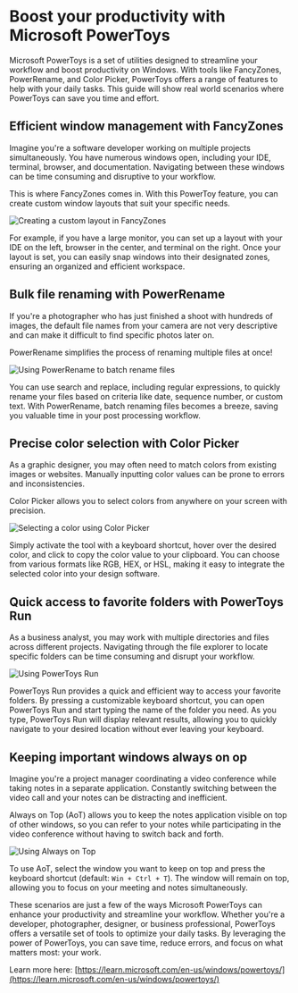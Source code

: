 # Boost your productivity with Microsoft PowerToys

Microsoft PowerToys is a set of utilities designed to streamline your workflow and boost productivity on Windows. With tools like FancyZones, PowerRename, and Color Picker, PowerToys offers a range of features to help with your daily tasks. This guide will show real world scenarios where PowerToys can save you time and effort.

## Efficient window management with FancyZones

Imagine you're a software developer working on multiple projects simultaneously. You have numerous windows open, including your IDE, terminal, browser, and documentation. Navigating between these windows can be time consuming and disruptive to your workflow.

This is where FancyZones comes in. With this PowerToy feature, you can create custom window layouts that suit your specific needs.

![Creating a custom layout in FancyZones](images/overview/Original/FancyZones.png)

For example, if you have a large monitor, you can set up a layout with your IDE on the left, browser in the center, and terminal on the right. Once your layout is set, you can easily snap windows into their designated zones, ensuring an organized and efficient workspace.

## Bulk file renaming with PowerRename

If you're a photographer who has just finished a shoot with hundreds of images, the default file names from your camera are not very descriptive and can make it difficult to find specific photos later on.

PowerRename simplifies the process of renaming multiple files at once!

![Using PowerRename to batch rename files](images/overview/Original/PowerRename.png)

You can use search and replace, including regular expressions, to quickly rename your files based on criteria like date, sequence number, or custom text. With PowerRename, batch renaming files becomes a breeze, saving you valuable time in your post processing workflow.

## Precise color selection with Color Picker

As a graphic designer, you may often need to match colors from existing images or websites. Manually inputting color values can be prone to errors and inconsistencies.

Color Picker allows you to select colors from anywhere on your screen with precision.

![Selecting a color using Color Picker](images/overview/Original/ColorPicker.png)

Simply activate the tool with a keyboard shortcut, hover over the desired color, and click to copy the color value to your clipboard. You can choose from various formats like RGB, HEX, or HSL, making it easy to integrate the selected color into your design software.

## Quick access to favorite folders with PowerToys Run

As a business analyst, you may work with multiple directories and files across different projects. Navigating through the file explorer to locate specific folders can be time consuming and disrupt your workflow.

![Using PowerToys Run](images/overview/Original/PowerLauncher.png)

PowerToys Run provides a quick and efficient way to access your favorite folders. By pressing a customizable keyboard shortcut, you can open PowerToys Run and start typing the name of the folder you need. As you type, PowerToys Run will display relevant results, allowing you to quickly navigate to your desired location without ever leaving your keyboard.

## Keeping important windows always on op

Imagine you're a project manager coordinating a video conference while taking notes in a separate application. Constantly switching between the video call and your notes can be distracting and inefficient.

Always on Top (AoT) allows you to keep the notes application visible on top of other windows, so you can refer to your notes while participating in the video conference without having to switch back and forth.

![Using Always on Top](images/overview/Original/AlwaysOnTop.png)

To use AoT, select the window you want to keep on top and press the keyboard shortcut (default: `Win + Ctrl + T`). The window will remain on top, allowing you to focus on your meeting and notes simultaneously.

These scenarios are just a few of the ways Microsoft PowerToys can enhance your productivity and streamline your workflow. Whether you're a developer, photographer, designer, or business professional, PowerToys offers a versatile set of tools to optimize your daily tasks. By leveraging the power of PowerToys, you can save time, reduce errors, and focus on what matters most: your work.

Learn more here: [https://learn.microsoft.com/en-us/windows/powertoys/](https://learn.microsoft.com/en-us/windows/powertoys/)